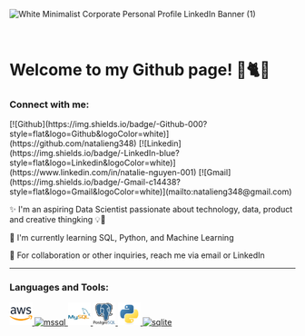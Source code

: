 ![White Minimalist Corporate Personal Profile LinkedIn Banner (1)](https://user-images.githubusercontent.com/96028654/191464598-07609065-2c15-402b-8ff3-424c0378ed60.png)

<br>

<h1 align="left">Welcome to my Github page! 👋🐈🐾</h1>

<h3 align="left">Connect with me:</h3>
[![Github](https://img.shields.io/badge/-Github-000?style=flat&logo=Github&logoColor=white)](https://github.com/natalieng348)
[![Linkedin](https://img.shields.io/badge/-LinkedIn-blue?style=flat&logo=Linkedin&logoColor=white)](https://www.linkedin.com/in/natalie-nguyen-001)
[![Gmail](https://img.shields.io/badge/-Gmail-c14438?style=flat&logo=Gmail&logoColor=white)](mailto:natalieng348@gmail.com)

✨ I'm an aspiring Data Scientist passionate about technology, data, product and creative thingking 💡💭 

🌱 I'm currently learning SQL, Python, and Machine Learning

📨 For collaboration or other inquiries, reach me via email or LinkedIn

---



<h3 align="left">Languages and Tools:</h3>
<p align="left"> <a href="https://aws.amazon.com" target="_blank" rel="noreferrer"> <img src="https://raw.githubusercontent.com/devicons/devicon/master/icons/amazonwebservices/amazonwebservices-original-wordmark.svg" alt="aws" width="40" height="40"/> </a> <a href="https://www.microsoft.com/en-us/sql-server" target="_blank" rel="noreferrer"> <img src="https://www.svgrepo.com/show/303229/microsoft-sql-server-logo.svg" alt="mssql" width="40" height="40"/> </a> <a href="https://www.mysql.com/" target="_blank" rel="noreferrer"> <img src="https://raw.githubusercontent.com/devicons/devicon/master/icons/mysql/mysql-original-wordmark.svg" alt="mysql" width="40" height="40"/> </a> <a href="https://www.postgresql.org" target="_blank" rel="noreferrer"> <img src="https://raw.githubusercontent.com/devicons/devicon/master/icons/postgresql/postgresql-original-wordmark.svg" alt="postgresql" width="40" height="40"/> </a> <a href="https://www.python.org" target="_blank" rel="noreferrer"> <img src="https://raw.githubusercontent.com/devicons/devicon/master/icons/python/python-original.svg" alt="python" width="40" height="40"/> </a> <a href="https://www.sqlite.org/" target="_blank" rel="noreferrer"> <img src="https://www.vectorlogo.zone/logos/sqlite/sqlite-icon.svg" alt="sqlite" width="40" height="40"/> </a> </p>

<!--- <p><img align="center" src="https://github-readme-streak-stats.herokuapp.com/?user=natalieng348&" alt="natalieng348" /></p> -->



